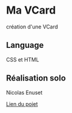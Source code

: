 # Ma VCard

création d'une VCard

## Language

CSS et HTML

## Réalisation solo

Nicolas Enuset

[Lien du pojet](https://nicolas-enuset.github.io/VCard/)
